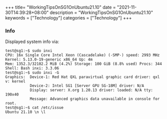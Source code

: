 +++
title= "WorkingTipsOnSG1OnUbuntu21.10"
date = "2021-11-30T14:39:28+08:00"
description = "WorkingTipsOnSG1OnUbuntu21.10"
keywords = ["Technology"]
categories = ["Technology"]
+++
### Info
Displayed system info via:    

```
test@sg1:~$ sudo inxi
CPU: 16x Single Core Intel Xeon (Cascadelake) (-SMP-) speed: 2993 MHz Kernel: 5.13.0-19-generic x86_64 Up: 4m 
Mem: 1352.3/32102.2 MiB (4.2%) Storage: 100 GiB (8.8% used) Procs: 344 Shell: Bash inxi: 3.3.06 
test@sg1:~$ sudo inxi -G
Graphics:  Device-1: Red Hat QXL paravirtual graphic card driver: qxl v: kernel 
           Device-2: Intel SG1 [Server GPU SG-18M] driver: N/A 
           Display: server: X.org 1.20.13 driver: loaded: N/A tty: 190x40 
           Message: Advanced graphics data unavailable in console for root. 
test@sg1:~$ cat /etc/issue
Ubuntu 21.10 \n \l
```

